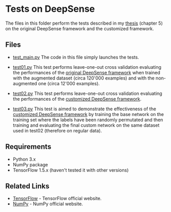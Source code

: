 # Tests on DeepSense

The files in this folder perform the tests described in my [thesis](http://tesi.cab.unipd.it/62146/) (chapter 5) on the
original DeepSense framework and the customized framework.

## Files

* [test_main.py](test_main.py)
The code in this file simply launches the tests. 

* [test01.py](test01.py)
This test performs leave-one-out cross validation evaluating the performances of the [original DeepSense framework](../deepSense.py) when 
trained with the augmented dataset (circa 120'000 examples) and with the non-augmented one (circa 12'000 examples).

* [test02.py](test02.py)
This test performs leave-one-out cross validation evaluating the performances of the [customized DeepSense framework](../transferLearning/transferLearning.py).

* [test03.py](test03.py)
This test is aimed to demonstrate the effectiveness of the [customized DeepSense framework](../transferLearning/transferLearning.py) by training the base
network on the training set where the labels have been randomly permutated and then training and evaluating the final custom network on the same dataset
used in test02 (therefore on regular data). 

## Requirements

* Python 3.x
* NumPy package
* TensorFlow 1.5.x (haven't tested it with other versions)

## Related Links

* [TensorFlow](https://www.tensorflow.org/) - TensorFlow official website.
* [NumPy](http://www.numpy.org) - NumPy official website.

